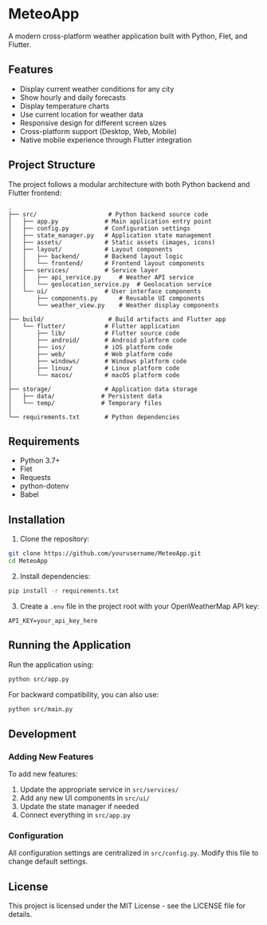 # MeteoApp

A modern cross-platform weather application built with Python, Flet, and Flutter.

## Features

- Display current weather conditions for any city
- Show hourly and daily forecasts
- Display temperature charts
- Use current location for weather data
- Responsive design for different screen sizes
- Cross-platform support (Desktop, Web, Mobile)
- Native mobile experience through Flutter integration

## Project Structure

The project follows a modular architecture with both Python backend and Flutter frontend:

```
.
├── src/                    # Python backend source code
│   ├── app.py             # Main application entry point
│   ├── config.py          # Configuration settings
│   ├── state_manager.py   # Application state management
│   ├── assets/            # Static assets (images, icons)
│   ├── layout/            # Layout components
│   │   ├── backend/       # Backend layout logic
│   │   └── frontend/      # Frontend layout components
│   ├── services/          # Service layer
│   │   ├── api_service.py     # Weather API service
│   │   └── geolocation_service.py  # Geolocation service
│   └── ui/                # User interface components
│       ├── components.py      # Reusable UI components
│       └── weather_view.py    # Weather display components
│
├── build/                  # Build artifacts and Flutter app
│   └── flutter/           # Flutter application
│       ├── lib/           # Flutter source code
│       ├── android/       # Android platform code
│       ├── ios/           # iOS platform code
│       ├── web/           # Web platform code
│       ├── windows/       # Windows platform code
│       ├── linux/         # Linux platform code
│       └── macos/         # macOS platform code
│
├── storage/               # Application data storage
│   ├── data/             # Persistent data
│   └── temp/             # Temporary files
│
└── requirements.txt       # Python dependencies
```

## Requirements

- Python 3.7+
- Flet
- Requests
- python-dotenv
- Babel

## Installation

1. Clone the repository:
```bash
git clone https://github.com/yourusername/MeteoApp.git
cd MeteoApp
```

2. Install dependencies:
```bash
pip install -r requirements.txt
```

3. Create a `.env` file in the project root with your OpenWeatherMap API key:
```
API_KEY=your_api_key_here
```

## Running the Application

Run the application using:

```bash
python src/app.py
```

For backward compatibility, you can also use:

```bash
python src/main.py
```

## Development

### Adding New Features

To add new features:

1. Update the appropriate service in `src/services/`
2. Add any new UI components in `src/ui/`
3. Update the state manager if needed
4. Connect everything in `src/app.py`

### Configuration

All configuration settings are centralized in `src/config.py`. Modify this file to change default settings.

## License

This project is licensed under the MIT License - see the LICENSE file for details.
